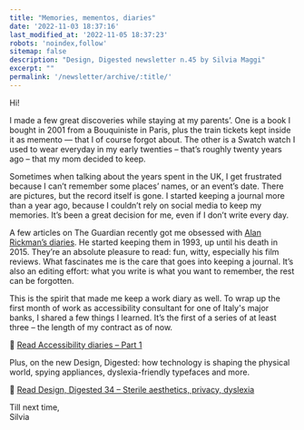 ```yaml
---
title: "Memories, mementos, diaries"
date: '2022-11-03 18:37:16'
last_modified_at: '2022-11-05 18:37:23'
robots: 'noindex,follow'
sitemap: false
description: "Design, Digested newsletter n.45 by Silvia Maggi"
excerpt: ""
permalink: '/newsletter/archive/:title/'
---
```

Hi!

I made a few great discoveries while staying at my parents’. One is a book I bought in 2001 from a Bouquiniste in Paris, plus the train tickets kept inside it as memento — that I of course forgot about. The other is a Swatch watch I used to wear everyday in my early twenties – that’s roughly twenty years ago – that my mom decided to keep.

Sometimes when talking about the years spent in the UK, I get frustrated because I can’t remember some places’ names, or an event’s date. There are pictures, but the record itself is gone. I started keeping a journal more than a year ago, because I couldn’t rely on social media to keep my memories. It’s been a great decision for me, even if I don’t write every day.

A few articles on The Guardian recently got me obsessed with [Alan Rickman’s diaries](https://www.theguardian.com/books/2022/oct/12/madly-deeply-the-alan-rickman-diaries-review-inside-the-actors-world). He started keeping them in 1993, up until his death in 2015. They’re an absolute pleasure to read: fun, witty, especially his film reviews. What fascinates me is the care that goes into keeping a journal. It’s also an editing effort: what you write is what you want to remember, the rest can be forgotten.

This is the spirit that made me keep a work diary as well. To wrap up the first month of work as accessibility consultant for one of Italy's major banks, I shared a few things I learned. It’s the first of a series of at least three – the length of my contract as of now.

🔗 [Read Accessibility diaries – Part 1](https://silviamaggidesign.com/accessibility/accessibility-diaries-1/)

Plus, on the new Design, Digested: how technology is shaping the physical world, spying appliances, dyslexia-friendly typefaces and more.

🔗 [Read Design, Digested 34 – Sterile aesthetics, privacy, dyslexia](https://silviamaggidesign.com/design-digested/design-digested-34/)


Till next time,  
Silvia